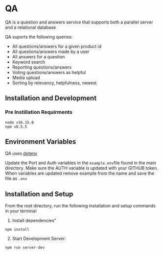 # QA

QA is a question and answers service that supports both a parallel server and a relational database

QA suports the following queries:

- All questions/answers for a given product id
- All questions/answers made by a user
- All answers for a question
- Keyword search
- Reporting questions/answers
- Voting questions/answers as helpful
- Media upload
- Sorting by relevancy, helpfulness, newest


## Installation and Development

### Pre Instillation Requirments
```
node v16.15.0
npm v8.5.5
```
## Environment Variables

QA uses [dotenv](https://www.npmjs.com/package/dotenv)

Update the Port and Auth variables in the `example.env`file found in the main directory. Make sure the AUTH variable is updated with your GITHUB token. When variables are updated remove example from the name and save the file as `.env`

## Installation and Setup

From the root directory, run the following installation and setup commands in your terminal
1. Install dependencies"
  ```
  npm install
  ```
2. Start Development Server:
  ```
  npm run server-dev
  ```
